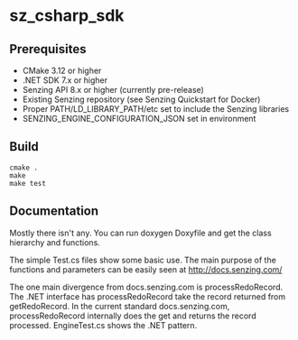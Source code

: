 # sz_csharp_sdk

## Prerequisites
* CMake 3.12 or higher
* .NET SDK 7.x or higher
* Senzing API 8.x or higher (currently pre-release)
* Existing Senzing repository (see Senzing Quickstart for Docker)
* Proper PATH/LD_LIBRARY_PATH/etc set to include the Senzing libraries
* SENZING_ENGINE_CONFIGURATION_JSON set in environment

## Build
```
cmake .
make
make test
```

## Documentation
Mostly there isn't any.  You can run doxygen Doxyfile and get the class hierarchy and functions.

The simple <name>Test.cs files show some basic use.  The main purpose of the functions and parameters can be easily seen at http://docs.senzing.com/

The one main divergence from docs.senzing.com is processRedoRecord.  The .NET interface has processRedoRecord take the record returned from getRedoRecord.  In the current standard docs.senzing.com, processRedoRecord internally does the get and returns the record processed.  EngineTest.cs shows the .NET pattern.

